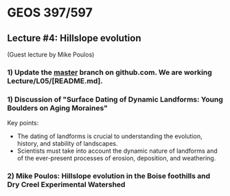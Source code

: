 # GEOS 397/597

## Lecture #4: Hillslope evolution
(Guest lecture by Mike Poulos)

### 1) Update the [master](https://github.com/dylanmikesell/GEOS397) branch on github.com. We are working Lecture/L05/[README.md].

### 1) Discussion of "Surface Dating of Dynamic Landforms: Young Boulders on Aging Moraines"

Key points:

* The dating of landforms is crucial to understanding the evolution, history, and stability oflandscapes.
* Scientists must take into account the dynamic nature of landforms and of the ever-present processes of erosion, deposition, and weathering.

### 2) Mike Poulos: Hillslope evolution in the Boise foothills and Dry Creel Experimental Watershed

